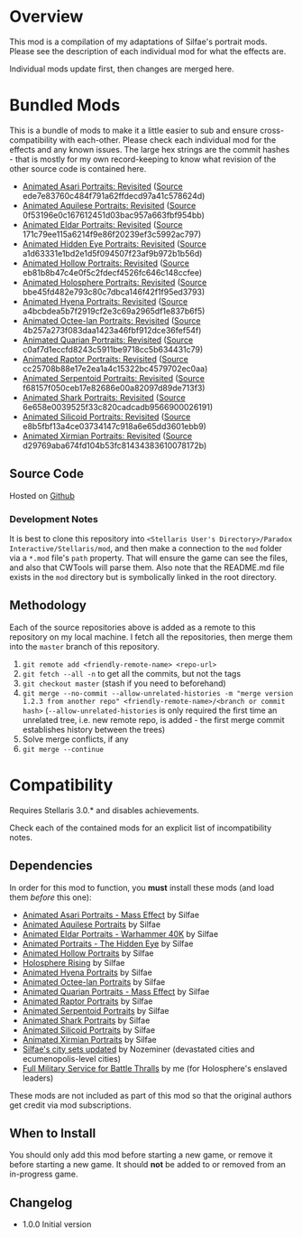 # Overview

This mod is a compilation of my adaptations of Silfae's portrait mods.  Please see the description of each individual mod for what the effects are.

Individual mods update first, then changes are merged here.

# Bundled Mods

This is a bundle of mods to make it a little easier to sub and ensure cross-compatibility with each-other.  Please check each individual mod for the effects and any known issues.  The large hex strings are the commit hashes - that is mostly for my own record-keeping to know what revision of the other source code is contained here.

* [Animated Asari Portraits: Revisited](https://steamcommunity.com/sharedfiles/filedetails/?id=2581752619) ([Source](https://github.com/corsairmarks/asari_portraits_revisited) ede7e83760c484f791a62ffdecd97a41c578624d)
* [Animated Aquilese Portraits: Revisited](https://steamcommunity.com/sharedfiles/filedetails/?id=2576769521) ([Source](https://github.com/corsairmarks/romaneagles_portraits_revisited) 0f53196e0c167612451d03bac957a663fbf954bb)
* [Animated Eldar Portraits: Revisited](https://steamcommunity.com/sharedfiles/filedetails/?id=2581388205) ([Source](https://github.com/corsairmarks/eldar_portraits_revisited) 171c79ee115a6214f9e86f20239ef3c5992ac797)
* [Animated Hidden Eye Portraits: Revisited](https://steamcommunity.com/sharedfiles/filedetails/?id=2585946800) ([Source](https://github.com/corsairmarks/slreptilian_portraits_revisited) a1d63331e1bd2e1d5f094507f23af9b972b1b56d)
* [Animated Hollow Portraits: Revisited](https://steamcommunity.com/sharedfiles/filedetails/?id=2578037235) ([Source](https://github.com/corsairmarks/horrorworm_portraits_revisited) eb81b8b47c4e0f5c2fdecf4526fc646c148ccfee)
* [Animated Holosphere Portraits: Revisited](https://steamcommunity.com/sharedfiles/filedetails/?id=2592592503) ([Source](https://github.com/corsairmarks/holosphere_rising_revisited) bbe45fd482e793c80c7dbca146f42f1f95ed3793)
* [Animated Hyena Portraits: Revisited](https://steamcommunity.com/sharedfiles/filedetails/?id=2576290763) ([Source](https://github.com/corsairmarks/hyenafolk_portraits_revisited) a4bcbdea5b7f2919cf2e3c69a2965df1e837b6f5)
* [Animated Octee-lan Portraits: Revisited](https://steamcommunity.com/sharedfiles/filedetails/?id=2584680339) ([Source](https://github.com/corsairmarks/octeelan_portraits_revisited) 4b257a273f083daa1423a46fbf912dce36fef54f)
* [Animated Quarian Portraits: Revisited](https://steamcommunity.com/sharedfiles/filedetails/?id=2583358569) ([Source](https://github.com/corsairmarks/quarian_portraits_revisited) c0af7d1eccfd8243c5911be9718cc5b634431c79)
* [Animated Raptor Portraits: Revisited](https://steamcommunity.com/sharedfiles/filedetails/?id=2577216891) ([Source](https://github.com/corsairmarks/saurischian_portraits_revisited) cc25708b88e17e2ea1a4c15322bc4579702ec0aa)
* [Animated Serpentoid Portraits: Revisited](https://steamcommunity.com/sharedfiles/filedetails/?id=2577093634) ([Source](https://github.com/corsairmarks/serpentoid_portraits_revisited) f68157f050ceb17e82686e00a82097d89de713f3)
* [Animated Shark Portraits: Revisited](https://steamcommunity.com/sharedfiles/filedetails/?id=2585030748) ([Source](https://github.com/corsairmarks/sharkanian_portraits_revisited) 6e658e0039525f33c820cadcadb9566900026191)
* [Animated Silicoid Portraits: Revisited](https://steamcommunity.com/sharedfiles/filedetails/?id=2579736379) ([Source](https://github.com/corsairmarks/silicoid_portraits_revisited) e8b5fbf13a4ce03734147c918a6e65dd3601ebb9)
* [Animated Xirmian Portraits: Revisited](https://steamcommunity.com/sharedfiles/filedetails/?id=2577789863) ([Source](https://github.com/corsairmarks/xirmian_portraits_revisited) d29769aba674fd104b53fc81434383610078172b)

## Source Code

Hosted on [Github](https://github.com/corsairmarks/combined_silfae_revisited)

### Development Notes

It is best to clone this repository into `<Stellaris User's Directory>/Paradox Interactive/Stellaris/mod`, and then make a connection to the `mod` folder via a `*.mod` file's `path` property.  That will ensure the game can see the files, and also that CWTools will parse them.  Also note that the README.md file exists in the `mod` directory but is symbolically linked in the root directory.

## Methodology

Each of the source repositories above is added as a remote to this repository on my local machine.  I fetch all the repositories, then merge them into the `master` branch of this repository.

1. `git remote add <friendly-remote-name> <repo-url>`
2. `git fetch --all -n` to get all the commits, but not the tags
3. `git checkout master` (stash if you need to beforehand)
4. `git merge --no-commit --allow-unrelated-histories -m "merge version 1.2.3 from another repo" <friendly-remote-name>/<branch or commit hash>` (`--allow-unrelated-histories` is only required the first time an unrelated tree, i.e. new remote repo, is added - the first merge commit establishes history between the trees)
5. Solve merge conflicts, if any
6. `git merge --continue`

# Compatibility

Requires Stellaris 3.0.* and disables achievements.

Check each of the contained mods for an explicit list of incompatibility notes.

## Dependencies

In order for this mod to function, you **must** install these mods (and load them _before_ this one):

* [Animated Asari Portraits - Mass Effect](https://steamcommunity.com/sharedfiles/filedetails/?id=707779361) by Silfae
* [Animated Aquilese Portraits](https://steamcommunity.com/sharedfiles/filedetails/?id=910576007) by Silfae
* [Animated Eldar Portraits - Warhammer 40K](https://steamcommunity.com/sharedfiles/filedetails/?id=707415339) by Silfae
* [Animated Portraits - The Hidden Eye](https://steamcommunity.com/sharedfiles/filedetails/?id=1168459329) by Silfae
* [Animated Hollow Portraits](https://steamcommunity.com/sharedfiles/filedetails/?id=902526212) by Silfae
* [Holosphere Rising](https://steamcommunity.com/sharedfiles/filedetails/?id=868965217) by Silfae
* [Animated Hyena Portraits](https://steamcommunity.com/sharedfiles/filedetails/?id=1126014321) by Silfae
* [Animated Octee-lan Portraits](https://steamcommunity.com/sharedfiles/filedetails/?id=929140455) by Silfae
* [Animated Quarian Portraits - Mass Effect](https://steamcommunity.com/sharedfiles/filedetails/?id=708669421) by Silfae
* [Animated Raptor Portraits](https://steamcommunity.com/sharedfiles/filedetails/?id=872596925) by Silfae
* [Animated Serpentoid Portraits](https://steamcommunity.com/sharedfiles/filedetails/?id=861800679) by Silfae
* [Animated Shark Portraits](https://steamcommunity.com/sharedfiles/filedetails/?id=2585030748) by Silfae
* [Animated Silicoid Portraits](https://steamcommunity.com/sharedfiles/filedetails/?id=1160316076) by Silfae
* [Animated Xirmian Portraits](https://steamcommunity.com/sharedfiles/filedetails/?id=881118424) by Silfae
* [Silfae's city sets updated](https://steamcommunity.com/sharedfiles/filedetails/?id=2247427791) by Nozeminer (devastated cities and ecumenopolis-level cities)
* [Full Military Service for Battle Thralls](https://steamcommunity.com/sharedfiles/filedetails/?id=2496357447) by me (for Holosphere's enslaved leaders)

These mods are not included as part of this mod so that the original authors get credit via mod subscriptions.

## When to Install

You should only add this mod before starting a new game, or remove it before starting a new game.  It should **not** be added to or removed from an in-progress game.

## Changelog

* 1.0.0 Initial version